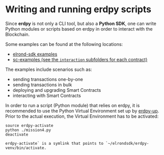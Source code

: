 # Writing and running erdpy scripts

Since **erdpy** is not only a CLI tool, but also a **Python SDK**, one can write Python modules or scripts based on erdpy in order to interact with the Blockchain.

Some examples can be found at the following locations:

- [elrond-sdk examples](https://github.com/ElrondNetwork/elrond-sdk/tree/master/examples)
- [sc-examples (see the `interaction` subfolders for each contract)](https://github.com/ElrondNetwork/sc-examples)

 The examples include scenarios such as:

- sending transactions one-by-one
- sending transactions in bulk
- deploying and upgrading Smart Contracts
- interacting with Smart Contracts

In order to run a script (Python module) that relies on erdpy, it is recommended to use the Python Virtual Environment set up by [erdpy-up](https://docs.elrond.com/tools/erdpy/installing-erdpy#install-using-erdpy-up-recommended). Prior to the actual execution, the Virtual Environment has to be activated:



```
source erdpy-activate
python ./mission4.py
deactivate
```



```
erdpy-activate` is a symlink that points to `~/elrondsdk/erdpy-venv/bin/activate.
```